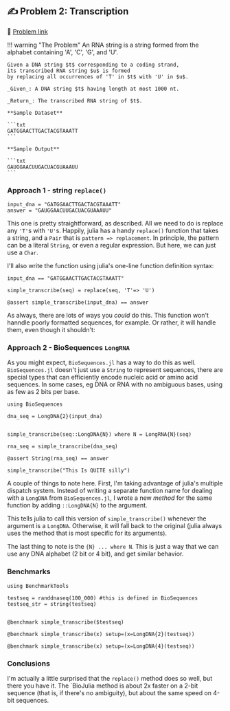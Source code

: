 
## ✍️ Problem 2: Transcription

🤔 [Problem link](https://rosalind.info/problems/rna/)

!!! warning "The Problem"
    An RNA string is a string formed from the alphabet containing 'A', 'C', 'G', and 'U'.

    Given a DNA string $t$ corresponding to a coding strand,
    its transcribed RNA string $u$ is formed
    by replacing all occurrences of 'T' in $t$ with 'U' in $u$.

    _Given_: A DNA string $t$ having length at most 1000 nt.

    _Return_: The transcribed RNA string of $t$.

    **Sample Dataset**

    ```txt
    GATGGAACTTGACTACGTAAATT
    ```

    **Sample Output**

    ```txt
    GAUGGAACUUGACUACGUAAAUU
    ```

### Approach 1 - string `replace()`

```@example rna; output=false
input_dna = "GATGGAACTTGACTACGTAAATT"
answer = "GAUGGAACUUGACUACGUAAAUU"
```

This one is pretty straightforward, as described.
All we need to do is replace any `'T'`s with `'U'`s.
Happily, julia has a handy `replace()` function
that takes a string, and a `Pair` that is `pattern => replacement`.
In principle, the pattern can be a literal `String`,
or even a regular expression. But here, we can just use a `Char`.

I'll also write the function using julia's one-line function definition syntax:


```@example rna
input_dna == "GATGGAACTTGACTACGTAAATT"

simple_transcribe(seq) = replace(seq, 'T'=> 'U')

@assert simple_transcribe(input_dna) == answer
```

As always, there are lots of ways you *could* do this.
This function won't hanndle poorly formatted sequences,
for example. Or rather, it will handle them, even though it shouldn't:

### Approach 2 - BioSequences `LongRNA`

As you might expect, `BioSequences.jl` has a way to do this as well.
`BioSequences.jl` doesn't just use a `String` to represent sequences,
there are special types that can efficiently encode nucleic acid
or amino acid sequences.
In some cases, eg DNA or RNA with no ambiguous bases, using as few as 2 bits
per base.

```@example rna
using BioSequences

dna_seq = LongDNA{2}(input_dna)


simple_transcribe(seq::LongDNA{N}) where N = LongRNA{N}(seq)

rna_seq = simple_transcribe(dna_seq)
```

```@example rna
@assert String(rna_seq) == answer
```

```@example rna
simple_transcribe("This Is QUITE silly")
```



A couple of things to note here. First,
I'm taking advantage of julia's multiple dispatch system.
Instead of writing a separate function name for dealing with
a `LongDNA` from `BioSequences.jl`, I wrote a new *method*
for the same function by adding `::LongDNA{N}` to the argument.

This tells julia to call this version of `simple_transcribe()`
whenever the argument is a `LongDNA`. Otherwise, it will fall back to the original
(julia always uses the method that is most specific for its arguments).

The last thing to note is the `{N} ... where N`. This is just a way
that we can use any DNA alphabet (2 bit or 4 bit), and get similar behavior.


### Benchmarks


```@example rna
using BenchmarkTools

testseq = randdnaseq(100_000) #this is defined in BioSequences
testseq_str = string(testseq)


@benchmark simple_transcribe($testseq)
```


```@example rna
@benchmark simple_transcribe(x) setup=(x=LongDNA{2}(testseq))
```

```@example rna
@benchmark simple_transcribe(x) setup=(x=LongDNA{4}(testseq))
```



### Conclusions

I'm actually a little surprised that the `replace()` method does so well,
but there you have it. The `BioJulia method is about 2x faster on a 2-bit sequence
(that is, if there's no ambiguity), but about the same speed on 4-bit sequences.

